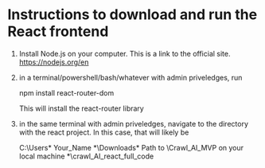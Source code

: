 # Instructions to download and run the React frontend

1. Install Node.js on your computer. This is a link to the official site. https://nodejs.org/en

2. in a terminal/powershell/bash/whatever with admin priveledges, run
  
     npm install react-router-dom

   This will install the react-router library

5. in the same terminal with admin priveledges, navigate to the directory with the react project. In this case, that will likely be

   C:\Users\* Your_Name *\Downloads\* Path to \Crawl_AI_MVP on your local machine *\crawl_AI_react_full_code
